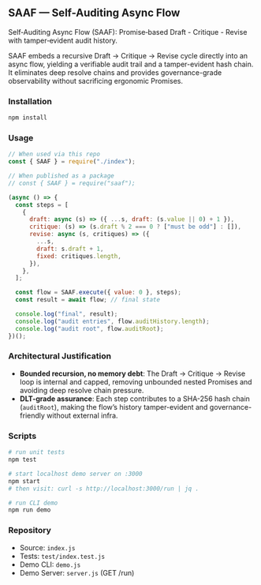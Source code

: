## SAAF — Self-Auditing Async Flow

Self‑Auditing Async Flow (SAAF): Promise‑based Draft - Critique - Revise with tamper‑evident audit history.

SAAF embeds a recursive Draft → Critique → Revise cycle directly into an async flow, yielding a verifiable audit trail and a tamper-evident hash chain. It eliminates deep resolve chains and provides governance-grade observability without sacrificing ergonomic Promises.

### Installation

```bash
npm install
```

### Usage

```js
// When used via this repo
const { SAAF } = require("./index");

// When published as a package
// const { SAAF } = require("saaf");

(async () => {
  const steps = [
    {
      draft: async (s) => ({ ...s, draft: (s.value || 0) + 1 }),
      critique: (s) => (s.draft % 2 === 0 ? ["must be odd"] : []),
      revise: async (s, critiques) => ({
        ...s,
        draft: s.draft + 1,
        fixed: critiques.length,
      }),
    },
  ];

  const flow = SAAF.execute({ value: 0 }, steps);
  const result = await flow; // final state

  console.log("final", result);
  console.log("audit entries", flow.auditHistory.length);
  console.log("audit root", flow.auditRoot);
})();
```

### Architectural Justification

- **Bounded recursion, no memory debt**: The Draft → Critique → Revise loop is internal and capped, removing unbounded nested Promises and avoiding deep resolve chain pressure.
- **DLT-grade assurance**: Each step contributes to a SHA-256 hash chain (`auditRoot`), making the flow’s history tamper-evident and governance-friendly without external infra.

### Scripts

```bash
# run unit tests
npm test

# start localhost demo server on :3000
npm start
# then visit: curl -s http://localhost:3000/run | jq .

# run CLI demo
npm run demo
```

### Repository

- Source: `index.js`
- Tests: `test/index.test.js`
- Demo CLI: `demo.js`
- Demo Server: `server.js` (GET /run)

